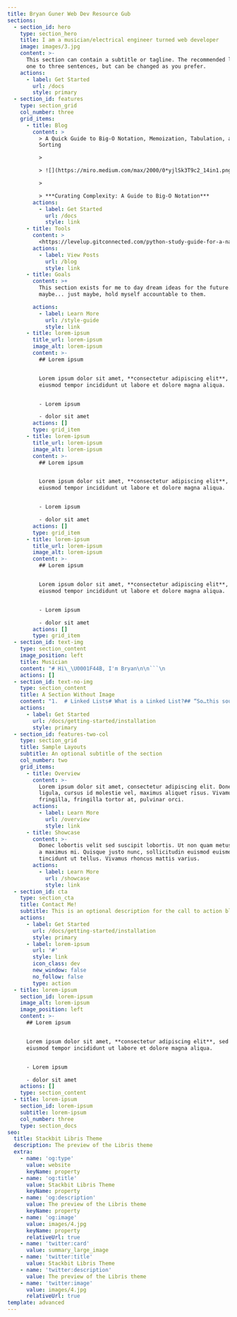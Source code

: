 ```yaml
---
title: Bryan Guner Web Dev Resource Gub
sections:
  - section_id: hero
    type: section_hero
    title: I am a musician/electrical engineer turned web developer
    image: images/3.jpg
    content: >-
      This section can contain a subtitle or tagline. The recommended length is
      one to three sentences, but can be changed as you prefer.
    actions:
      - label: Get Started
        url: /docs
        style: primary
  - section_id: features
    type: section_grid
    col_number: three
    grid_items:
      - title: Blog
        content: >
          > A Quick Guide to Big-O Notation, Memoization, Tabulation, and
          Sorting 

          >

          > ![](https://miro.medium.com/max/2000/0*yjlSk3T9c2_14in1.png)

          >

          > ***Curating Complexity: A Guide to Big-O Notation***
        actions:
          - label: Get Started
            url: /docs
            style: link
      - title: Tools
        content: >
          <https://levelup.gitconnected.com/python-study-guide-for-a-native-javascript-developer-5cfdf3d2bdfb>
        actions:
          - label: View Posts
            url: /blog
            style: link
      - title: Goals
        content: >+
          This section exists for me to day dream ideas for the future... and
          maybe... just maybe, hold myself accountable to them.

        actions:
          - label: Learn More
            url: /style-guide
            style: link
      - title: lorem-ipsum
        title_url: lorem-ipsum
        image_alt: lorem-ipsum
        content: >-
          ## Lorem ipsum


          Lorem ipsum dolor sit amet, **consectetur adipiscing elit**, sed do
          eiusmod tempor incididunt ut labore et dolore magna aliqua.


          - Lorem ipsum

          - dolor sit amet
        actions: []
        type: grid_item
      - title: lorem-ipsum
        title_url: lorem-ipsum
        image_alt: lorem-ipsum
        content: >-
          ## Lorem ipsum


          Lorem ipsum dolor sit amet, **consectetur adipiscing elit**, sed do
          eiusmod tempor incididunt ut labore et dolore magna aliqua.


          - Lorem ipsum

          - dolor sit amet
        actions: []
        type: grid_item
      - title: lorem-ipsum
        title_url: lorem-ipsum
        image_alt: lorem-ipsum
        content: >-
          ## Lorem ipsum


          Lorem ipsum dolor sit amet, **consectetur adipiscing elit**, sed do
          eiusmod tempor incididunt ut labore et dolore magna aliqua.


          - Lorem ipsum

          - dolor sit amet
        actions: []
        type: grid_item
  - section_id: text-img
    type: section_content
    image_position: left
    title: Musician
    content: "# Hi\_\U0001F44B, I'm Bryan\n\n```\n                                                                                                                        ![](/images/gravatar.png)\n\n\n\n```\n"
    actions: []
  - section_id: text-no-img
    type: section_content
    title: A Section Without Image
    content: "1.  # Linked Lists# What is a Linked List?## “So…this sounds a lot like an Array…”# Types of Linked Lists# Linked List Methods# Time and Space Complexity Analysis# Time Complexity — Access and Search## Scenarios## Discussion# Time Complexity — Insertion and Deletion## Scenarios## Discussion# Space Complexity## Scenarios## Discussion# Stacks and Queues# What is a Stack?# What is a Queue?# Stack and Queue Properties# Time and Space Complexity Analysis## Time Complexity — Access and Search## Time Complexity — Insertion and Deletion## Space Complexity# When should we use Stacks and Queues?## Stacks## Queues\n\n    In the university setting, it’s common for Linked Lists to appear early on in an undergraduate’s Computer Science coursework. While they don’t always have the most practical real-world applications in industry, Linked Lists make for an important and effective educational tool in helping develop a student’s mental model on what data structures actually are to begin with.\n\n    Linked lists are simple. They have many compelling, reoccurring edge cases to consider that emphasize to the student the need for care and intent while implementing data structures. They can be applied as the underlying data structure while implementing a variety of other prevalent abstract data types, such as Lists, Stacks, and Queues, and they have a level of versatility high enough to clearly illustrate the value of the Object Oriented Programming paradigm.\n\n    They also come up in software engineering interviews quite often.\n\n    A Linked List data structure represents a linear sequence of “vertices” (or “nodes”), and tracks three important properties.\n\n    **Linked List Properties:**\n\n    The data being tracked by a particular Linked List does not live inside the Linked List instance itself. Instead, each vertex is actually an instance of an even simpler, smaller data structure, often referred to as a “Node”.\n\n    Depending on the type of Linked List (there are many), Node instances track some very important properties as well.\n\n    **Linked List Node Properties:**\n\n    Property Description\_value: The actual value this node represents.nextThe next node in the list (relative to this node).previousThe previous node in the list (relative to this node).\n\n    **NOTE:**\_The\_previous\_property is for Doubly Linked Lists only!\n\n    Linked Lists contain\_*ordered*\_data, just like arrays. The first node in the list is, indeed, first. From the perspective of the very first node in the list, the\_*next*\_node is the second node. From the perspective of the second node in the list, the\_*previous*\_node is the first node, and the\_*next*\_node is the third node. And so it goes.\n\n    Admittedly, this does\_*sound*\_a lot like an Array so far, and that’s because Arrays and Linked Lists are both implementations of the List ADT. However, there is an incredibly important distinction to be made between Arrays and Linked Lists, and that is how they\_*physically store*\_their data. (As opposed to how they\_*represent*\_the order of their data.)\n\n    Recall that Arrays contain\_*contiguous*\_data. Each element of an array is actually stored\_*next to*\_it’s neighboring element\_*in the actual hardware of your machine*, in a single continuous block in memory.\n\n    *An Array’s contiguous data being stored in a continuous block of addresses in memory.*\n\n    Unlike Arrays, Linked Lists contain\_*non-contiguous*\_data. Though Linked Lists\_*represent*\_data that is ordered linearly, that mental model is just that — an interpretation of the\_*representation*\_of information, not reality.\n\n    In reality, in the actual hardware of your machine, whether it be in disk or in memory, a Linked List’s Nodes are not stored in a single continuous block of addresses. Rather, Linked List Nodes live at randomly distributed addresses throughout your machine! The only reason we know which node comes next in the list is because we’ve assigned its reference to the current node’s\_next\_pointer.\n\n    *A Singly Linked List’s non-contiguous data (Nodes) being stored at randomly distributed addresses in memory.*\n\n    For this reason, Linked List Nodes have\_*no indices*, and no\_*random access*. Without random access, we do not have the ability to look up an individual Linked List Node in constant time. Instead, to find a particular Node, we have to start at the very first Node and iterate through the Linked List one node at a time, checking each Node’s\_*next*\_Node until we find the one we’re interested in.\n\n    So when implementing a Linked List, we actually must implement both the Linked List class\_*and*\_the Node class. Since the actual data lives in the Nodes, it’s simpler to implement the Node class first.\n\n    There are four flavors of Linked List you should be familiar with when walking into your job interviews.\n\n    **Linked List Types:**\n\n    ***Note:**\_These Linked List types are not always mutually exclusive.*\n\n    For instance:\n    *   Any type of Linked List can be implemented Circularly (e.g. A Circular Doubly Linked List).\n\n    *   A Doubly Linked List is actually just a special case of a Multiply Linked List.\n    You are most likely to encounter Singly and Doubly Linked Lists in your upcoming job search, so we are going to focus exclusively on those two moving forward. However, in more senior level interviews, it is very valuable to have some familiarity with the other types of Linked Lists. Though you may not actually code them out,\_*you will win extra points by illustrating your ability to weigh the tradeoffs of your technical decisions*\_by discussing how your choice of Linked List type may affect the efficiency of the solutions you propose.\n\n    Linked Lists are great foundation builders when learning about data structures because they share a number of similar methods (and edge cases) with many other common data structures. You will find that many of the concepts discussed here will repeat themselves as we dive into some of the more complex non-linear data structures later on, like Trees and Graphs.\n\n    Before we begin our analysis, here is a quick summary of the Time and Space constraints of each Linked List Operation. The complexities below apply to both Singly and Doubly Linked Lists:\n\n    Before moving forward, see if you can reason to yourself why each operation has the time and space complexity listed above!\n    1.  We have a Linked List, and we’d like to find the 8th item in the list.\n\n    2.  We have a Linked List of sorted alphabet letters, and we’d like to see if the letter “Q” is inside that list.\n    Unlike Arrays, Linked Lists Nodes are not stored contiguously in memory, and thereby do not have an indexed set of memory addresses at which we can quickly lookup individual nodes in constant time. Instead, we must begin at the head of the list (or possibly at the tail, if we have a Doubly Linked List), and iterate through the list until we arrive at the node of interest.\n\n    In Scenario 1, we’ll know we’re there because we’ve iterated 8 times. In Scenario 2, we’ll know we’re there because, while iterating, we’ve checked each node’s value and found one that matches our target value, “Q”.\n\n    In the worst case scenario, we may have to traverse the entire Linked List until we arrive at the final node. This makes both Access & Search\_**Linear Time**\_operations.\n    1.  We have an empty Linked List, and we’d like to insert our first node.\n\n    2.  We have a Linked List, and we’d like to insert or delete a node at the Head or Tail.\n\n    3.  We have a Linked List, and we’d like to insert or delete a node from somewhere in the middle of the list.\n    Since we have our Linked List Nodes stored in a non-contiguous manner that relies on pointers to keep track of where the next and previous nodes live, Linked Lists liberate us from the linear time nature of Array insertions and deletions. We no longer have to adjust the position at which each node/element is stored after making an insertion at a particular position in the list. Instead, if we want to insert a new node at position\_i, we can simply:\n    1.  Create a new node.\n\n    2.  Set the new node’s\_next\_and\_previous\_pointers to the nodes that live at positions\_i\_and\_i - 1, respectively.\n\n    3.  Adjust the\_next\_pointer of the node that lives at position\_i - 1\_to point to the new node.\n\n    4.  Adjust the\_previous\_pointer of the node that lives at position\_i\_to point to the new node.\n    And we’re done, in Constant Time. No iterating across the entire list necessary.\n\n    “But hold on one second,” you may be thinking. “In order to insert a new node in the middle of the list, don’t we have to lookup its position? Doesn’t that take linear time?!”\n\n    Yes, it is tempting to call insertion or deletion in the middle of a Linked List a linear time operation since there is lookup involved. However, it’s usually the case that you’ll already have a reference to the node where your desired insertion or deletion will occur.\n\n    For this reason, we separate the Access time complexity from the Insertion/Deletion time complexity, and formally state that Insertion and Deletion in a Linked List are\_**Constant Time**\_across the board.\n\n    ***Note:**\_Without a reference to the node at which an insertion or deletion will occur, due to linear time lookup, an insertion or deletion in the middle of a Linked List will still take Linear Time, sum total.*\n    1.  We’re given a Linked List, and need to operate on it.\n\n    2.  We’ve decided to create a new Linked List as part of strategy to solve some problem.\n    It’s obvious that Linked Lists have one node for every one item in the list, and for that reason we know that Linked Lists take up Linear Space in memory. However, when asked in an interview setting what the Space Complexity\_*of your solution*\_to a problem is, it’s important to recognize the difference between the two scenarios above.\n\n    In Scenario 1, we\_*are not*\_creating a new Linked List. We simply need to operate on the one given. Since we are not storing a\_*new*\_node for every node represented in the Linked List we are provided, our solution is\_*not necessarily*\_linear in space.\n\n    In Scenario 2, we\_*are*\_creating a new Linked List. If the number of nodes we create is linearly correlated to the size of our input data, we are now operating in Linear Space.\n\n    ***Note**: Linked Lists can be traversed both iteratively and recursively. If you choose to traverse a Linked List recursively, there will be a recursive function call added to the call stack for every node in the Linked List. Even if you’re provided the Linked List, as in Scenario 1, you will still use Linear Space in the call stack, and that counts.*\n\n    Stacks and Queues aren’t really “data structures” by the strict definition of the term. The more appropriate terminology would be to call them abstract data types (ADTs), meaning that their definitions are more conceptual and related to the rules governing their user-facing behaviors rather than their core implementations.\n\n    For the sake of simplicity, we’ll refer to them as data structures and ADTs interchangeably throughout the course, but the distinction is an important one to be familiar with as you level up as an engineer.\n\n    Now that that’s out of the way, Stacks and Queues represent a linear collection of nodes or values. In this way, they are quite similar to the Linked List data structure we discussed in the previous section. In fact, you can even use a modified version of a Linked List to implement each of them. (Hint, hint.)\n\n    These two ADTs are similar to each other as well, but each obey their own special rule regarding the order with which Nodes can be added and removed from the structure.\n\n    Since we’ve covered Linked Lists in great length, these two data structures will be quick and easy. Let’s break them down individually in the next couple of sections.\n\n    Stacks are a Last In First Out (LIFO) data structure. The last Node added to a stack is always the first Node to be removed, and as a result, the first Node added is always the last Node removed.\n\n    The name Stack actually comes from this characteristic, as it is helpful to visualize the data structure as a vertical stack of items. Personally, I like to think of a Stack as a stack of plates, or a stack of sheets of paper. This seems to make them more approachable, because the analogy relates to something in our everyday lives.\n\n    If you can imagine adding items to, or removing items from, a Stack of…literally anything…you’ll realize that every (sane) person naturally obeys the LIFO rule.\n\n    We add things to the\_*top*\_of a stack. We remove things from the\_*top*\_of a stack. We never add things to, or remove things from, the\_*bottom*\_of the stack. That’s just crazy.\n\n    Note: We can use JavaScript Arrays to implement a basic stack.\_Array#push\_adds to the top of the stack and\_Array#pop\_will remove from the top of the stack. In the exercise that follows, we’ll build our own Stack class from scratch (without using any arrays). In an interview setting, your evaluator may be okay with you using an array as a stack.\n\n    Queues are a First In First Out (FIFO) data structure. The first Node added to the queue is always the first Node to be removed.\n\n    The name Queue comes from this characteristic, as it is helpful to visualize this data structure as a horizontal line of items with a beginning and an end. Personally, I like to think of a Queue as the line one waits on for an amusement park, at a grocery store checkout, or to see the teller at a bank.\n\n    If you can imagine a queue of humans waiting…again, for literally anything…you’ll realize that\_*most*\_people (the civil ones) naturally obey the FIFO rule.\n\n    People add themselves to the\_*back*\_of a queue, wait their turn in line, and make their way toward the\_*front*. People exit from the\_*front*\_of a queue, but only when they have made their way to being first in line.\n\n    We never add ourselves to the front of a queue (unless there is no one else in line), otherwise we would be “cutting” the line, and other humans don’t seem to appreciate that.\n\n    Note: We can use JavaScript Arrays to implement a basic queue.\_Array#push\_adds to the back (enqueue) and\_Array#shift\_will remove from the front (dequeue). In the exercise that follows, we’ll build our own Queue class from scratch (without using any arrays). In an interview setting, your evaluator may be okay with you using an array as a queue.\n\n    Stacks and Queues are so similar in composition that we can discuss their properties together. They track the following three properties:\n\n    **Stack Properties | Queue Properties:**\n\n    Notice that rather than having a\_head\_and a\_tail\_like Linked Lists, Stacks have a\_top, and Queues have a\_front\_and a\_back\_instead. Stacks don’t have the equivalent of a\_tail\_because you only ever push or pop things off the top of Stacks. These properties are essentially the same; pointers to the end points of the respective List ADT where important actions way take place. The differences in naming conventions are strictly for human comprehension.\n\n    Similarly to Linked Lists, the values stored inside a Stack or a Queue are actually contained within Stack Node and Queue Node instances. Stack, Queue, and Singly Linked List Nodes are all identical, but just as a reminder and for the sake of completion, these List Nodes track the following two properties:\n\n    Before we begin our analysis, here is a quick summary of the Time and Space constraints of each Stack Operation.\n\n    Data Structure Operation Time Complexity (Avg)Time Complexity (Worst)Space Complexity (Worst)AccessΘ(n)O(n)O(n)SearchΘ(n)O(n)O(n)InsertionΘ(1)O(1)O(n)DeletionΘ(1)O(1)O(n)\n\n    Before moving forward, see if you can reason to yourself why each operation has the time and space complexity listed above!\n\n    When the Stack ADT was first conceived, its inventor definitely did not prioritize searching and accessing individual Nodes or values in the list. The same idea applies for the Queue ADT. There are certainly better data structures for speedy search and lookup, and if these operations are a priority for your use case, it would be best to choose something else!\n\n    Search and Access are both linear time operations for Stacks and Queues, and that shouldn’t be too unclear. Both ADTs are nearly identical to Linked Lists in this way. The only way to find a Node somewhere in the middle of a Stack or a Queue, is to start at the\_top\_(or the\_back) and traverse downward (or forward) toward the\_bottom\_(or\_front) one node at a time via each Node’s\_next\_property.\n\n    This is a linear time operation, O(n).\n\n    For Stacks and Queues, insertion and deletion is what it’s all about. If there is one feature a Stack absolutely must have, it’s constant time insertion and removal to and from the\_top\_of the Stack (FIFO). The same applies for Queues, but with insertion occurring at the\_back\_and removal occurring at the\_front\_(LIFO).\n\n    Think about it. When you add a plate to the top of a stack of plates, do you have to iterate through all of the other plates first to do so? Of course not. You simply add your plate to the top of the stack, and that’s that. The concept is the same for removal.\n\n    Therefore, Stacks and Queues have constant time Insertion and Deletion via their\_push\_and\_pop\_or\_enqueue\_and\_dequeue\_methods, O(1).\n\n    The space complexity of Stacks and Queues is very simple. Whether we are instantiating a new instance of a Stack or Queue to store a set of data, or we are using a Stack or Queue as part of a strategy to solve some problem, Stacks and Queues always store one Node for each value they receive as input.\n\n    For this reason, we always consider Stacks and Queues to have a linear space complexity, O(n).\n\n    At this point, we’ve done a lot of work understanding the ins and outs of Stacks and Queues, but we still haven’t really discussed what we can use them for. The answer is actually…a lot!\n\n    For one, Stacks and Queues can be used as intermediate data structures while implementing some of the more complicated data structures and methods we’ll see in some of our upcoming sections.\n\n    For example, the implementation of the breadth-first Tree traversal algorithm takes advantage of a Queue instance, and the depth-first Graph traversal algorithm exploits the benefits of a Stack instance.\n\n    Additionally, Stacks and Queues serve as the essential underlying data structures to a wide variety of applications you use all the time. Just to name a few:\n    *   The Call Stack is a Stack data structure, and is used to manage the order of function invocations in your code.\n\n    *   Browser History is often implemented using a Stack, with one great example being the browser history object in the very popular React Router module.\n\n    *   Undo/Redo functionality in just about any application. For example:\n\n    *   When you’re coding in your text editor, each of the actions you take on your keyboard are recorded by\_pushing that event to a Stack.\n\n    *   When you hit \\[cmd + z] to undo your most recent action, that event is\_poped off the Stack, because the last event that occured should be the first one to be undone (LIFO).\n\n    *   When you hit \\[cmd + y] to redo your most recent action, that event is\_pushed back onto the Stack.\n\n    <!---->\n\n    *   Printers use a Queue to manage incoming jobs to ensure that documents are printed in the order they are received.\n\n    *   Chat rooms, online video games, and customer service phone lines use a Queue to ensure that patrons are served in the order they arrive.\n\n    *   In the case of a Chat Room, to be admitted to a size-limited room.\n\n    *   In the case of an Online Multi-Player Game, players wait in a lobby until there is enough space and it is their turn to be admitted to a game.\n\n    *   In the case of a Customer Service Phone Line…you get the point.\n\n    *   As a more advanced use case, Queues are often used as components or services in the system design of a service-oriented architecture. A very popular and easy to use example of this is Amazon’s Simple Queue Service (SQS), which is a part of their Amazon Web Services (AWS) offering.\n\n    *   You would add this service to your system between two other services, one that is sending information for processing, and one that is receiving information to be processed, when the volume of incoming requests is high and the integrity of the order with which those requests are processed must be maintained.\n    **If you found this guide helpful feel free to checkout my other articles:**\n\n    **Further resources:**\n\n    **Here’s a live code editor where you can mess with any of the examples:**\n"
    actions:
      - label: Get Started
        url: /docs/getting-started/installation
        style: primary
  - section_id: features-two-col
    type: section_grid
    title: Sample Layouts
    subtitle: An optional subtitle of the section
    col_number: two
    grid_items:
      - title: Overview
        content: >-
          Lorem ipsum dolor sit amet, consectetur adipiscing elit. Donec nisl
          ligula, cursus id molestie vel, maximus aliquet risus. Vivamus in nibh
          fringilla, fringilla tortor at, pulvinar orci.
        actions:
          - label: Learn More
            url: /overview
            style: link
      - title: Showcase
        content: >-
          Donec lobortis velit sed suscipit lobortis. Ut non quam metus. Nullam
          a maximus mi. Quisque justo nunc, sollicitudin euismod euismod at,
          tincidunt ut tellus. Vivamus rhoncus mattis varius.
        actions:
          - label: Learn More
            url: /showcase
            style: link
  - section_id: cta
    type: section_cta
    title: Contact Me!
    subtitle: This is an optional description for the call to action block.
    actions:
      - label: Get Started
        url: /docs/getting-started/installation
        style: primary
      - label: lorem-ipsum
        url: '#'
        style: link
        icon_class: dev
        new_window: false
        no_follow: false
        type: action
  - title: lorem-ipsum
    section_id: lorem-ipsum
    image_alt: lorem-ipsum
    image_position: left
    content: >-
      ## Lorem ipsum


      Lorem ipsum dolor sit amet, **consectetur adipiscing elit**, sed do
      eiusmod tempor incididunt ut labore et dolore magna aliqua.


      - Lorem ipsum

      - dolor sit amet
    actions: []
    type: section_content
  - title: lorem-ipsum
    section_id: lorem-ipsum
    subtitle: lorem-ipsum
    col_number: three
    type: section_docs
seo:
  title: Stackbit Libris Theme
  description: The preview of the Libris theme
  extra:
    - name: 'og:type'
      value: website
      keyName: property
    - name: 'og:title'
      value: Stackbit Libris Theme
      keyName: property
    - name: 'og:description'
      value: The preview of the Libris theme
      keyName: property
    - name: 'og:image'
      value: images/4.jpg
      keyName: property
      relativeUrl: true
    - name: 'twitter:card'
      value: summary_large_image
    - name: 'twitter:title'
      value: Stackbit Libris Theme
    - name: 'twitter:description'
      value: The preview of the Libris theme
    - name: 'twitter:image'
      value: images/4.jpg
      relativeUrl: true
template: advanced
---
```

